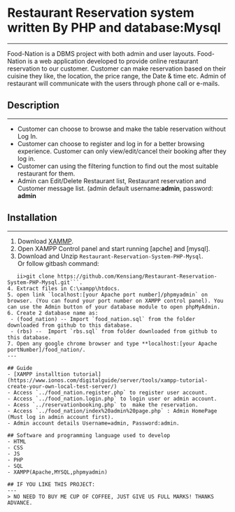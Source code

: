# Restaurant Reservation system written By PHP and database:Mysql
---
Food-Nation is a DBMS project with both admin and user layouts. 
Food-Nation is a web application developed to provide online restaurant reservation to our customer. Customer can make reservation based on their cuisine they like, the location, the price range, the Date & time etc. Admin of restaurant will communicate with the users through phone call or e-mails. 

## Description
---
- Customer can choose to browse and make the table reservation without Log In.
- Customer can choose to register and log in for a better browsing experience. Customer can only view/edit/cancel their booking after they log in.
- Customer can using the filtering function to find out the most suitable restaurant for them.
- Admin can Edit/Delete Restaurant list, Restaurant reservation and Customer message list. (admin default username:**admin**, password: **admin**


## Installation
---
1. Download [XAMMP](https://www.apachefriends.org/download.html).
2. Open XAMPP Control panel and start running [apche] and [mysql].  
3. Download and Unzip `Restaurant-Reservation-System-PHP-Mysql`.  
  Or follow gitbash command:  
  ```i>cd C:\\xampp\htdocs\.   
     ii>git clone https://github.com/Kensiang/Restaurant-Reservation-System-PHP-Mysql.git```. 
4. Extract files in C:\xampp\htdocs.
5. open link `localhost:[your Apache port number]/phpmyadmin` on browser. (You can found your port number on XAMPP control panel). You can use the Admin button of your database module to open phpMyAdmin.   
6. Create 2 database name as:
   - (food_nation) -- Import `food_nation.sql` from the folder downloaded from github to this database.
   - (rbs) --  Import `rbs.sql` from folder downloaded from github to this database. 
7. Open any google chrome browser and type **localhost:[your Apache portNumber]/food_nation/. 
---

## Guide
- [XAMPP installtion tutorial](https://www.ionos.com/digitalguide/server/tools/xampp-tutorial-create-your-own-local-test-server/)
- Access `../food_nation.register.php` to register user account.
- Access `../food_nation.login.php` to login user or admin account.
- Acess `../reservationbooking.php` to  make the reservation. 
- Access `../food_nation/index%20admin%20page.php` : Admin HomePage (Must log in admin account first). 
- Admin account details Username=admin, Password:admin. 

## Software and programming language used to develop
- HTML
- CSS
- JS
- PHP
- SQL
- XAMPP(Apache,MYSQL,phpmyadmin)

## IF YOU LIKE THIS PROJECT:
---
> NO NEED TO BUY ME CUP OF COFFEE, JUST GIVE US FULL MARKS! THANKS ADVANCE. 

